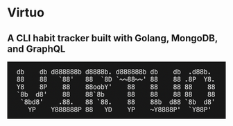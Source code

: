 # Virtuo 
## A CLI habit tracker built with Golang, MongoDB, and GraphQL
![Virtuo Logo](blob/virtuo_logo.png)
